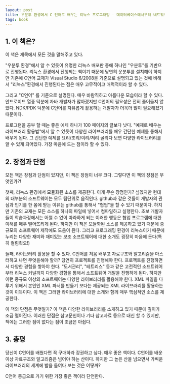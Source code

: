 ```yaml
---
layout: post
title: 우분투 환경에서 C 언어로 배우는 리눅스 프로그래밍 - 데이터베이스에서부터 네트워크, 그래픽, 디바이스까지 풍부한 예제로 배우는 라이브러리 활용법
tags: book
---
```


## 1. 이 책은?
이 책은 제목에서 모든 것을 말해주고 있다.

"우분투 환경"에서 알 수 있듯이 유명한 리눅스 배포판 중에 하나인 "우분투"를 기반으로 진행된다. 리눅스 환경에서 진행되는 책이기 때문에 당연히 운분투를 설치해야 하지만 기존에 C언어 교재가 Visual Studio 6/2008을 기준으로 설명되고 있는 것에 비해서 "리눅스"환경에서 진행된다는 점은 매우 고무적이고 매력적이라 할 수 있다.

그리고 "C언어" 를 기준으로 설명된다. 매우 바람직하고 아름다운 모습이라 할 수 있다. 안드로이드 열풍 덕분에 자바 개발자가 많아졌지만 C언어의 필요성은 전혀 줄어들지 않았다. NDK/PDK 덕분에 C언어를 자유롭게 활용하는 개발자가 더욱더 많이 필요해졌기 때문이다.

프로그램을 공부 할 때는 좋은 예제 하나가 100 페이지의 글보다 낫다. "예제로 배우는 라이브러리 활용법"에서 알 수 있듯이 다양한 라이브러리를 매우 간단한 예제를 통해서 배우게 된다. 그 간단한 예제를 요리/조리/이리/저리 굴리다 보면 다양한 라이브러리를 알 수 있게 되어있다. 가장 마음에 드는 점이라 할 수 있다.

## 2. 장점과 단점
모든 책은 장점과 단점이 있지만, 이 책은 장점이 너무 크다. 그렇다면 이 책의 장점은 무엇인가?!

첫째, 리눅스 환경에서 모듈화된 소스를 제공한다. 이게 무슨 장점인가? 싶겠지만 현대의 대부분의 소프트웨어는 모두 팀단위로 움직인다. github과 같은 것들이 개발자의 관심과 인기를 한 몸에 받는 이유는 github를 통해서 "협업"을 할 수 있기 때문이다. 하지만 기존의 교재는 모든 소스를 하나의 파일에 넣어서 컴파일하고 실행한다. 초보 개발자들이 학습과정에서는 어쩔 수 없이 따라하게 되는 이러한 행동은 협업 프로그램에 대한 이해를 매우 떨어뜨리게 된다. 하지만 이 책은 모듈화된 소스를 제공하고 있기 때문에 중규모의 소프트웨어 제작에도 도움이 된다. 그리고 프로그래밍 환경이 리눅스이기 때문에 누리는 다양한 재미와 재미있는 보조 소프트웨어에 대한 소개도 굉장히 마음에 든다(특히 컬럼쵝오!)

둘째, 라이브러리 활용을 할 수 있다. C언어를 처음 배우고 자료구조와 알고리즘을 마스터하고 나면 무엇을해야 할까? 당연히 프로젝트를 진행해야 한다. 프로젝트를 진행하면서 다양한 경험을 쌓아야 한다. "도서관리", "테트리스" 등과 같은 고전적인 소프트웨어부터 리눅스 커널까지 다양한 경험을 통해서 소프트웨어 개발을 진행하게 된다. 하지만 이런 중규모 이상의 소프트웨어는 다양한 라이브러리를 활용해야 한다. XML 파일을 다루기 위해서 본인인 XML 파서를 만들기 보다는 제공되는 XML 라이브러리를 활용하는 것이 이득이다. 이 책은 그러한 라이브러리에 대한 소개와 함께 매우 핵심적인 소스를 제공한다. 

이 책의 단점은 무엇일가? 이 책은 다양한 라이브러리를 소개하고 있기 때문에 깊이가 조금 떨어진다. 이러한 단점은 참고문헌이나 기타 참고자료 등으로 대신 할 수 있지만, 책에는 그러한 점이 없다는 점이 조금은 아쉽다.

## 3. 총평

당신이 C언어를 배웠다면 꼭 구매하라 강권하고 싶다. 매우 좋은 책이다. C언어를 배운 이상 자료구조와 알고리즘은 넘어야 하는 산이다. 하지만 그 높은 산을 넘으면서 가벼운 라이브러리의 세계에 발을 들여다 보는 것은 어떻까?

C언어 중급으로 가기 위한 가장 좋은 책이라 단언한다.